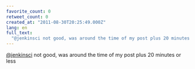 ```yaml
---
favorite_count: 0
retweet_count: 0
created_at: "2011-08-30T20:25:49.000Z"
lang: en
full_text:
  "@jenkinsci not good, was around the time of my post plus 20 minutes or less"
---
```


[@jenkinsci](https://twitter.com/jenkinsci) not good, was around the time of my
post plus 20 minutes or less
